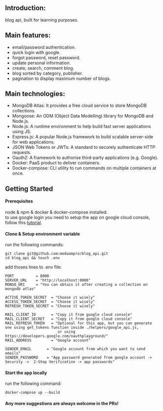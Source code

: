 ## Introduction:

blog api, built for learning purposes.


## Main features:

- email/password authentication.
- quick login with google.
- forgot password, reset password.
- update personal information.
- create, search, comment blog.
- blog sorted by category, publisher.
- pagination to display maximum number of blogs.


## Main technologies:

- MongoDB Atlas: It provides a free cloud service to store MongoDB collections.
- Mongoose: An ODM (Object Data Modelling) library for MongoDB and Node.js.
- Node.js: A runtime environment to help build fast server applications using JS.
- Express.js: A popular Node.js framework to build scalable server-side for web applications.
- JSON Web Tokens or JWTs: A standard to securely authenticate HTTP requests.
- Oauth2: A framework to authorise third-party applications (e.g. Google).
- Docker: PaaS product to deliver containers.
- Docker-compose: CLI utility to run commands on multiple containers at once.


## Getting Started

#### Prerequisites

node & npm & docker & docker-compose installed.\
to use google login you need to setup the app on google cloud console, follow this [tutorial](https://www.youtube.com/watch?v=idqhYcXxbPs).

#### Clone & Setup environment variable

run the following commands: 

```
git clone git@github.com:medaampro/blog_api.git
cd blog_api && touch .env
```

add thoses lines to .env file:

```
PORT          = 8000
SERVER_URL    = "http://localhost:8000"
MONGO_URI     = "You can obtain it after creating a collection on mongodb atlas"

ACTIVE_TOKEN_SECRET  = "Choose it wisely"
ACCESS_TOKEN_SECRET  = "Choose it wisely"
REFRESH_TOKEN_SECRET = "Choose it wisely"

MAIL_CLIENT_ID       = "Copy it from google cloud console"
MAIL_CLIENT_SECRET   = "Copy it from google cloud console"
MAIL_REFRESH_TOKEN   = "Optional for this app, but you can generate one using get_tokens function inside ./helpers/google_api.js,
                        or using https://developers.google.com/oauthplayground/"
MAIL_ADDRESS         = "Google account"

SENDER_EMAIL       = "Google account from which you want to send emails"
SENDER_PASSWORD    = "App password generated from google account -> Security ->  2-Step Verification -> app passwords"
```


#### Start the app locally

run the following command: 

```
docker-compose up --build
```


#### Any more suggestions are always welcome in the PRs!
